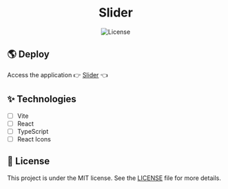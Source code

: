 <h1 align="center">
  Slider
</h1>

<p align="center">
  <img alt="License" src="https://img.shields.io/static/v1?label=license&message=MIT&color=d9480f&labelColor=0A1033"> 
</p>

## 🌎 Deploy

Access the application 👉 [Slider](https://react-slider-drab.vercel.app/) 👈

## ✨ Technologies

- [ ] Vite
- [ ] React
- [ ] TypeScript
- [ ] React Icons

## 📄 License

This project is under the MIT license. See the [LICENSE](LICENSE.md) file for more details.

<br />
